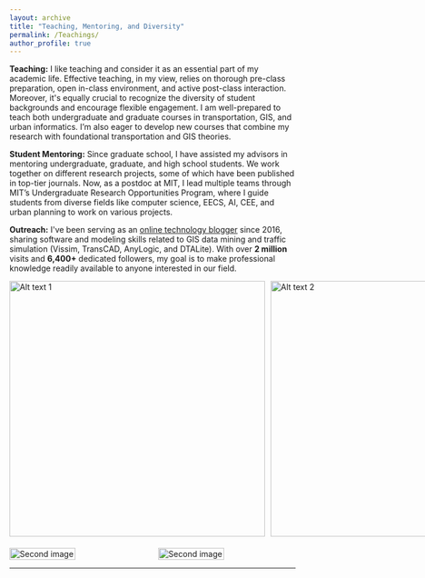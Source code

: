 ```yaml
---
layout: archive
title: "Teaching, Mentoring, and Diversity"
permalink: /Teachings/
author_profile: true
---
```


**Teaching:** I like teaching and consider it as an essential part of my academic life.
Effective teaching, in my view, relies on thorough pre-class preparation, open in-class environment, and active
post-class interaction. Moreover, it's equally crucial to recognize the diversity of student backgrounds and encourage
flexible engagement. I am well-prepared to teach both undergraduate and graduate courses in transportation, GIS, and
urban informatics. I’m also eager to develop new courses that combine my research with foundational transportation and
GIS theories.

**Student Mentoring:** Since graduate school, I have assisted my advisors in mentoring undergraduate, graduate, and high
school students.
We work together on different research projects, some of which have been published in top-tier journals. Now, as a
postdoc at MIT, I lead multiple teams through MIT’s Undergraduate Research Opportunities Program, where I
guide students from diverse fields like computer science, EECS, AI, CEE, and urban planning to work on various
projects.

**Outreach:** I've been serving as an [online technology blogger](https://www.zhihu.com/people/hu-song-hua-39) since
2016, sharing software and modeling skills related
to GIS data mining and traffic simulation (Vissim, TransCAD, AnyLogic, and DTALite). With over **2
million** visits and **6,400+** dedicated followers, my goal is to make professional knowledge readily available to
anyone interested in our field.

<div style="display: flex; justify-content: space-between; gap: 10px; margin-bottom: 20px">
  <img src="https://songhuahu-umd.github.io/images/teaching0.png" alt="Alt text 1" style="height: 450px; object-fit: contain;">
  <img src="https://songhuahu-umd.github.io/images/teaching1.png" alt="Alt text 2" style="height: 450px; object-fit: contain;">
</div>


<div style="display: flex; justify-content: space-between; gap: 5px;">
  <img src="https://songhuahu-umd.github.io/images/T3.jpg" alt="Second image" title="" style="width: 48%; object-fit: contain;">
  <img src="https://songhuahu-umd.github.io/images/T2.png" alt="Second image" title="" style="width: 48%; object-fit: contain;">
</div>

***
